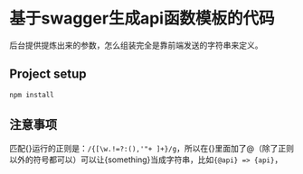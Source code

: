 # 基于swagger生成api函数模板的代码
后台提供提炼出来的参数，怎么组装完全是靠前端发送的字符串来定义。
## Project setup
```
npm install
```
## 注意事项
匹配{}运行的正则是：`/{[\w.!=?:(),'"+ ]+}/g`，所以在{}里面加了@（除了正则以外的符号都可以）可以让{something}当成字符串，比如`{@api} => {api}`，

